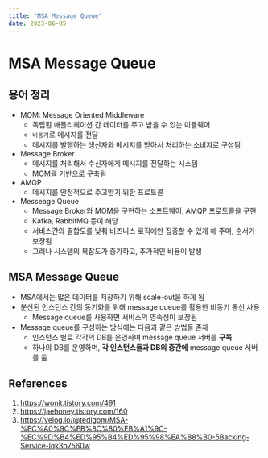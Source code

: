 ```yaml
---
title: "MSA Message Queue"
date: 2023-06-05
---
```


# MSA Message Queue

## 용어 정리

- MOM: Message Oriented Middleware
  - 독립된 애플리케이션 간 데이터를 주고 받을 수 있는 미들웨어
  - `비동기`로 메시지를 전달
  - 메시지를 발행하는 생산자와 메시지를 받아서 처리하는 소비자로 구성됨
- Message Broker
  - 메시지를 처리해서 수신자에게 메시지를 전달하는 시스템
  - MOM을 기반으로 구축됨
- AMQP
  - 메시지를 안정적으로 주고받기 위한 프로토콜
- Messeage Queue
  - Message Broker와 MOM을 구현하는 소프트웨어, AMQP 프로토콜을 구현
  - Kafka, RabbitMQ 등이 해당
  - 서비스간의 결합도를 낮춰 비즈니스 로직에만 집중할 수 있게 해 주며, 순서가 보장됨
  - 그러나 시스템의 복잡도가 증가하고, 추가적인 비용이 발생

## MSA Message Queue

- MSA에서는 많은 데이터를 저장하기 위해 scale-out을 하게 됨
- 분산된 인스턴스 간의 동기화를 위해 message queue를 활용한 비동기 통신 사용
  - Message queue를 사용하면 서비스의 영속성이 보장됨
- Message queue를 구성하는 방식에는 다음과 같은 방법들 존재
  - 인스턴스 별로 각각의 DB를 운영하며 message queue 서버를 **구독**
  - 하나의 DB를 운영하며, **각 인스턴스들과 DB의 중간에** message queue 서버를 둠

## References

1. https://wonit.tistory.com/491
2. https://jaehoney.tistory.com/160
3. https://velog.io/@tedigom/MSA-%EC%A0%9C%EB%8C%80%EB%A1%9C-%EC%9D%B4%ED%95%B4%ED%95%98%EA%B8%B0-5Backing-Service-lqk3b7560w
